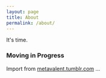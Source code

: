 ```yaml
---
layout: page
title: About
permalink: /about/
---
```


It's time.

### Moving in Progress

Import from [metavalent.tumblr.com](metavalent.tumblr.com) ...

